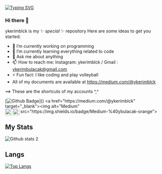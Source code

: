 [![Typing SVG](https://readme-typing-svg.demolab.com?font=Fira+Code&pause=1000&color=BB0000&center=YANLI%C5%9E&vCenter=YANLI%C5%9E&repeat=YANLI%C5%9E&width=435&lines=Yusuf+Kerim+bulacak)](https://git.io/typing-svg)






### Hi there 👋

ykerimblck is my ✨ _special_ ✨ repository 
Here are some ideas to get you started:

- 🔭 I’m currently working on programming
- 🌱 I’m currently learning everything related to code
- 💬 Ask me about anything
- 📫 How to reach me: Instagram: ykerimblck / Gmail : ykerimbulacak@gmail.com
- ⚡ Fun fact: I like coding and play volleyball
- All of my documents are available at https://medium.com/@ykerimblck

==> These are the shortcuts of my accounts ^,^


[![Github Badge](https://img.shields.io/badge/-Github-000?style=quare&labelColor=000&logo=Github&logoColor=white&[https://github.com/ykerimblck](https://github.com/ykerimblck)=https://github.com/ykerimblck)]() 
 <a href="https://medium.com/@ykerimblck" target="_blank"><img alt="Medium" src="https://img.shields.io/badge/Medium-%40ybulacak-orange">
[<img width="22" src="https://upload.wikimedia.org/wikipedia/commons/thumb/e/e9/Linkedin_icon.svg/2048px-Linkedin_icon.svg.png" align="left" />][linkedin]
[<img width="22" src="https://upload.wikimedia.org/wikipedia/commons/thumb/e/e7/Instagram_logo_2016.svg/2048px-Instagram_logo_2016.svg.png" align="left" />][instagram]

[linkedin]:https://tr.linkedin.com/in/yusuf-kerim-bulacak
[instagram]:https://www.instagram.com/ykerimblck/

## My Stats
![Github stats 2](https://github-readme-stats.vercel.app/api?username=ykerimblck&show_icons=true&theme=radical)

## Langs
[![Top Langs](https://github-readme-stats.vercel.app/api/top-langs/?username=ykerimblck&layout=compact&theme=tokyonight)](https://github.com/ykerimblck)
